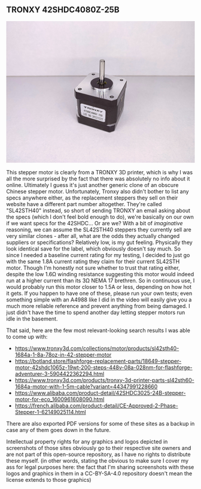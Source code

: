 ## TRONXY 42SHDC4080Z-25B

![image of a stepper motor](https://github.com/ChronicMechatronic/Stepper-motor-benchmarking/blob/main/TRONXY%2042SHDC4080Z-25B/(11)%20TRONXY%2042SHDC4080Z-25B.jpg)

This stepper motor is clearly from a TRONXY 3D printer, which is why I was all the more surprised by the fact that there was absolutely no info about it online. Ultimately I guess it's just another generic clone of an obscure Chinese stepper motor. Unfortunately, Tronxy also didn't bother to list any specs anywhere either, as the replacement steppers they sell on their website have a different part number altogether. They're called "SL42STH40" instead, so short of sending TRONXY an email asking about the specs (which I don't feel bold enough to do), we're basically on our own if we want specs for the 42SHDC... Or are we? With a bit of _imaginative_ reasoning, we can assume the SL42STH40 steppers they currently sell are very similar clones - after all, what are the odds they actually changed suppliers or specifications? Relatively low, is my gut feeling. Physically they look identical save for the label, which obviously doesn't say much. So since I needed a baseline current rating for my testing, I decided to just go with the same 1.8A current rating they claim for their current SL42STH motor. Though I'm honestly not sure whether to trust that rating either, despite the low 1.6Ω winding resistance suggesting this motor would indeed run at a higher current than its 3Ω NEMA 17 brethren. So in continuous use, I would probably run this motor closer to 1.5A or less, depending on how hot it gets. If you happen to have one of these, please run your own tests; even something simple with an A4988 like I did in the video will easily give you a much more reliable reference and prevent anything from being damaged. I just didn't have the time to spend another day letting stepper motors run idle in the basement.

That said, here are the few most relevant-looking search results I was able to come up with:

 - https://www.tronxy3d.com/collections/motor/products/sl42sth40-1684a-1-8a-78oz-in-42-stepper-motor
 - https://botland.store/flashforge-replacement-parts/18649-stepper-motor-42shdc1065z-19wt-200-steps-448v-08a-028nm-for-flashforge-adventurer-3-5904422362294.html
 - https://www.tronxy3d.com/products/tronxy-3d-printer-parts-sl42sth60-1684a-motor-with-1-5m-cable?variant=44347991228660
 - https://www.alibaba.com/product-detail/42SHDC3025-24B-stepper-motor-for-eco_1600961608090.html
 - https://french.alibaba.com/product-detail/CE-Approved-2-Phase-Stepper-1-62149025114.html

There are also exported PDF versions for some of these sites as a backup in case any of them goes down in the future.

Intellectual property rights for any graphics and logos depicted in screenshots of those sites obviously go to their respective site owners and are not part of this open-source repository, as I have no rights to distribute these myself. (in other words, stating the obvious to make sure I cover my ass for legal purposes here: the fact that I'm sharing screenshots with these logos and graphics in them in a CC-BY-SA-4.0 repository doesn't mean the license extends to those graphics)
